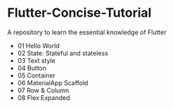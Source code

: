 # Flutter-Concise-Tutorial
A repository to learn the essential knowledge of Flutter

- 01 Hello World
- 02 State: Stateful and stateless
- 03 Text style
- 04 Button
- 05 Container
- 06 MaterialApp Scaffold
- 07 Row & Column
- 08 Flex Expanded